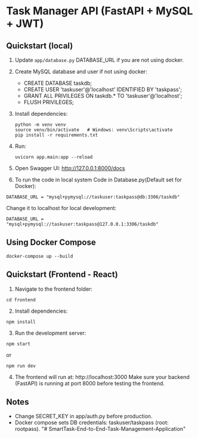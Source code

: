 # Task Manager API (FastAPI + MySQL + JWT)

## Quickstart (local)
1. Update `app/database.py` DATABASE_URL if you are not using docker.
2. Create MySQL database and user if not using docker:
   - CREATE DATABASE taskdb;
   - CREATE USER 'taskuser'@'localhost' IDENTIFIED BY 'taskpass';
   - GRANT ALL PRIVILEGES ON taskdb.* TO 'taskuser'@'localhost';
   - FLUSH PRIVILEGES;
3. Install dependencies:
   ```
   python -m venv venv
   source venv/bin/activate   # Windows: venv\Scripts\activate
   pip install -r requirements.txt
   ```
4. Run:
   ```
   uvicorn app.main:app --reload
   ```
5. Open Swagger UI: http://127.0.0.1:8000/docs

6. To run the code in local system
Code in Database.py(Default set for Docker):
```
DATABASE_URL = "mysql+pymysql://taskuser:taskpass@db:3306/taskdb"
```
Change it to localhost for local development:
```
DATABASE_URL = "mysql+pymysql://taskuser:taskpass@127.0.0.1:3306/taskdb"
```
## Using Docker Compose
```
docker-compose up --build
```
## Quickstart (Frontend - React)
1. Navigate to the frontend folder:
```
cd frontend
```
2. Install dependencies:
```
npm install
```
3. Run the development server:
```
npm start
```
or
```
npm run dev
```
4. The frontend will run at: http://localhost:3000
Make sure your backend (FastAPI) is running at port 8000 before testing the frontend.

## Notes
- Change SECRET_KEY in app/auth.py before production.
- Docker compose sets DB credentials: taskuser/taskpass (root: rootpass).
"# SmartTask-End-to-End-Task-Management-Application" 
